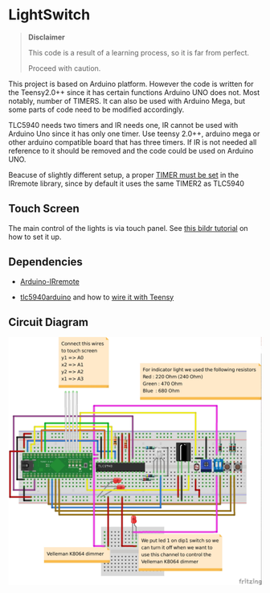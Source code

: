 LightSwitch
===========

> **Disclaimer**
>
> This code is a result of a learning process, so it is far from perfect.
>
> Proceed with caution.

This project is based on Arduino platform. However the code is written for the Teensy2.0++ since it has certain functions Arduino UNO does not. Most notably, number of TIMERS. It can also be used with Arduino Mega, but some parts of code need to be modified accordingly.

TLC5940 needs two timers and IR needs one, IR cannot be used with Arduino Uno since it has only one timer. Use teensy 2.0++, arduino mega or other arduino compatible board that has three timers. If IR is not needed all reference to it should be removed and the code could be used on Arduino UNO.

Beacuse of slightly different setup, a proper [TIMER must be set](https://github.com/shirriff/Arduino-IRremote/blob/master/IRremoteInt.h) in the IRremote library, since by default it uses the same TIMER2 as TLC5940


## Touch Screen ##

The main control of the lights is via touch panel. See [this bildr tutorial](http://bildr.org/2011/06/ds-touch-screen-arduino/) on how to set it up.


## Dependencies ##

* [Arduino-IRremote](https://github.com/shirriff/Arduino-IRremote)

* [tlc5940arduino](https://code.google.com/p/tlc5940arduino/) and how to [wire it with Teensy](https://www.pjrc.com/teensy/td_libs_Tlc5940.html)

## Circuit Diagram ##

![Circuit Diagram](/fritzig/circuit.jpg?raw=true "Circuit Diagram")

